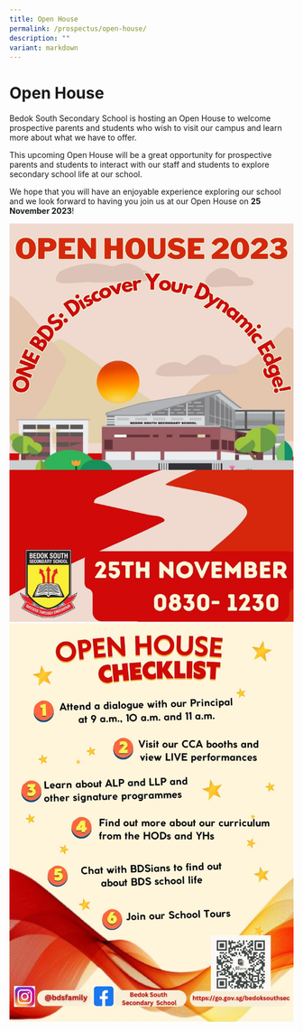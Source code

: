```yaml
---
title: Open House
permalink: /prospectus/open-house/
description: ""
variant: markdown
---
```

Open House 
==========

Bedok South Secondary School is hosting an Open House to welcome prospective parents and students who wish to visit our campus and learn more about what we have to offer.  

This upcoming Open House will be a great opportunity for prospective parents and students to interact with our staff and students to explore secondary school life at our school.&nbsp;  

We hope that you will have an enjoyable experience exploring our school and we look forward to having you join us at our Open House on <b>25 November 2023</b>!

![](/images/Open%20House/open%20house%20page%201.jpg)
![](/images/Open%20House/open%20house%20page%202.jpg)